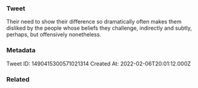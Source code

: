 ### Tweet
Their need to show their difference so dramatically often makes them disliked by the people whose beliefs they challenge, indirectly and subtly, perhaps, but offensively nonetheless.

### Metadata
Tweet ID: 1490415300571021314
Created At: 2022-02-06T20:01:12.000Z

### Related


